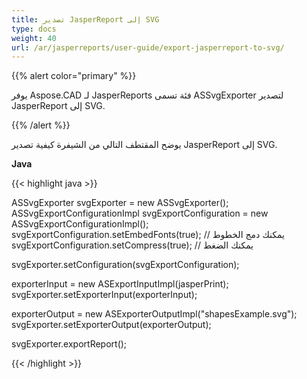 ```yaml
---
title: تصدير JasperReport إلى SVG
type: docs
weight: 40
url: /ar/jasperreports/user-guide/export-jasperreport-to-svg/
---
```


{{% alert color="primary" %}}

يوفر Aspose.CAD لـ JasperReports فئة تسمى ASSvgExporter لتصدير JasperReport إلى SVG.

{{% /alert %}}

يوضح المقتطف التالي من الشيفرة كيفية تصدير JasperReport إلى SVG.

**Java**

{{< highlight java >}}

ASSvgExporter svgExporter = new ASSvgExporter();
ASSvgExportConfigurationImpl svgExportConfiguration = new ASSvgExportConfigurationImpl();
svgExportConfiguration.setEmbedFonts(true); // يمكنك دمج الخطوط
svgExportConfiguration.setCompress(true); // يمكنك الضغط

svgExporter.setConfiguration(svgExportConfiguration);

exporterInput = new ASExportInputImpl(jasperPrint);
svgExporter.setExporterInput(exporterInput);

exporterOutput = new ASExporterOutputImpl("shapesExample.svg");
svgExporter.setExporterOutput(exporterOutput);

svgExporter.exportReport();

{{< /highlight >}}
